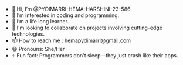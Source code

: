 - 👋 Hi, I’m @PYDIMARRI-HEMA-HARSHINI-23-586
- 👀 I’m interested in coding and programming.
- 🌱 I’m a life long learner.
- 💞️ I'm looking to collaborate on projects involving cutting-edge technologies.
- 📫 How to reach me : hemapydimarri@gmail.com
- 😄 Pronouns: She/Her
- ⚡ Fun fact: Programmers don't sleep—they just crash like their apps.

<!---
PYDIMARRI-HEMA-HARSHINI-23-586/PYDIMARRI-HEMA-HARSHINI-23-586 is a ✨ special ✨ repository because its `README.md` (this file) appears on your GitHub profile.
You can click the Preview link to take a look at your changes.
--->

